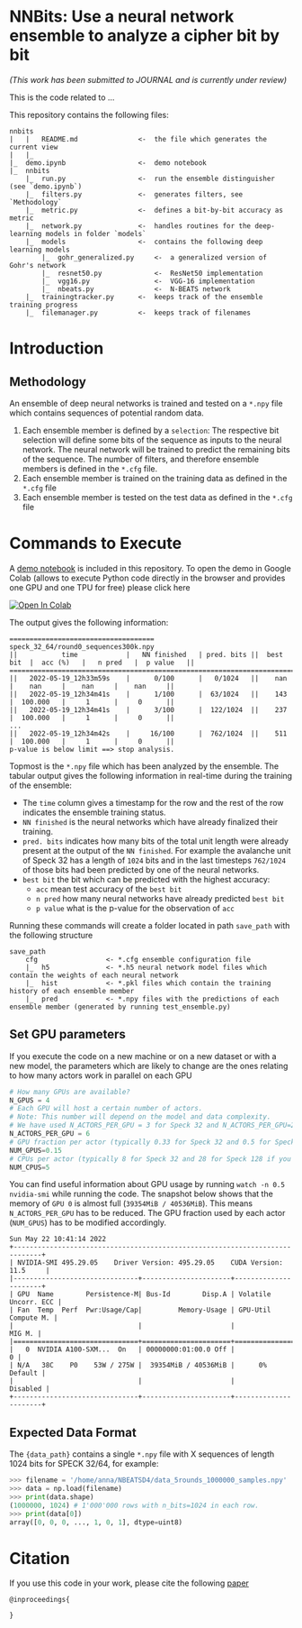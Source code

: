 # NNBits: Use a neural network ensemble to analyze a cipher bit by bit

_(This work has been submitted to JOURNAL and is currently under review)_

This is the code related to …

This repository contains the following files:
```
nnbits
|   |   README.md               <-  the file which generates the current view
|   |_
|_  demo.ipynb                  <-  demo notebook
|_  nnbits
    |_  run.py                  <-  run the ensemble distinguisher (see `demo.ipynb`) 
    |_  filters.py              <-  generates filters, see `Methodology` 
    |_  metric.py               <-  defines a bit-by-bit accuracy as metric
    |_  network.py              <-  handles routines for the deep-learning models in folder `models`
    |_  models                  <-  contains the following deep learning models
        |_  gohr_generalized.py     <-  a generalized version of Gohr's network
        |_  resnet50.py             <-  ResNet50 implementation 
        |_  vgg16.py                <-  VGG-16 implementation
        |_  nbeats.py               <-  N-BEATS network 
    |_  trainingtracker.py      <-  keeps track of the ensemble training progress
    |_  filemanager.py          <-  keeps track of filenames
```

# Introduction 



Methodology 
----

An ensemble of deep neural networks is trained and tested on a `*.npy` file which contains sequences of potential random data.  

1. Each ensemble member is defined by a `selection`: The respective bit selection will define some bits of the sequence as inputs to the neural network. The neural network will be trained to predict the remaining bits of the sequence. The number of filters, and therefore ensemble members is defined in the `*.cfg` file. 
2. Each ensemble member is trained on the training data as defined in the `*.cfg` file 
3. Each ensemble member is tested on the test data as defined in the `*.cfg` file 

# Commands to Execute

A [demo notebook](demo.ipynb) is included in this repository. To open the demo in Google Colab (allows to execute Python code directly in the browser and provides one GPU and one TPU for free) please click here

[![Open In Colab](https://colab.research.google.com/assets/colab-badge.svg)](https://colab.research.google.com/github/Crypto-TII/nbeats_statistical_test/blob/main/demo.ipynb)

The output gives the following information:
```
====================================
speck_32_64/round0_sequences300k.npy
||           time            |   NN finished   | pred. bits ||  best bit  |  acc (%)   |   n pred   |  p value   ||
===================================================================================================================
||   2022-05-19_12h33m59s    |      0/100      |   0/1024   ||    nan     |    nan     |    nan     |    nan     ||
||   2022-05-19_12h34m41s    |      1/100      |  63/1024   ||    143     |  100.000   |     1      |     0      ||
||   2022-05-19_12h34m41s    |      3/100      |  122/1024  ||    237     |  100.000   |     1      |     0      ||
...
||   2022-05-19_12h34m42s    |     16/100      |  762/1024  ||    511     |  100.000   |     1      |     0      ||
p-value is below limit ==> stop analysis.
```
Topmost is the `*.npy` file which has been analyzed by the ensemble. 
The tabular output gives the following information in real-time during the training of the ensemble:
* The `time` column gives a timestamp for the row and the rest of the row indicates the ensemble training status. 
* `NN finished` is the neural networks which have already finalized their training. 
*  `pred. bits` indicates how many bits of the total unit length were already present at the output of the `NN finished`. For example the avalanche unit of Speck 32 has a length of `1024` bits and in the last timesteps `762/1024` of those bits had been predicted by one of the neural networks.
* `best bit` the bit which can be predicted with the highest accuracy:
    * `acc` mean test accuracy of the `best bit` 
    * `n pred` how many neural networks have already predicted `best bit`
    * `p value` what is the p-value for the observation of `acc` 

Running these commands will create a folder located in path `save_path` with the following structure
```
save_path
    cfg                 <- *.cfg ensemble configuration file
    |_  h5              <- *.h5 neural network model files which contain the weights of each neural network
    |_  hist            <- *.pkl files which contain the training history of each ensemble member 
    |_  pred            <- *.npy files with the predictions of each ensemble member (generated by running test_ensemble.py)
```
## Set GPU parameters

If you execute the code on a new machine or on a new dataset or with a new model, the parameters which are likely to change are the ones relating to how many actors work in parallel on each GPU

```python
# How many GPUs are available?
N_GPUS = 4 
# Each GPU will host a certain number of actors. 
# Note: This number will depend on the model and data complexity. 
# We have used N_ACTORS_PER_GPU = 3 for Speck 32 and N_ACTORS_PER_GPU=2 for Speck 128.
N_ACTORS_PER_GPU = 6 
# GPU fraction per actor (typically 0.33 for Speck 32 and 0.5 for Speck 128 for GPUs with 40GB memory per GPU):
NUM_GPUS=0.15
# CPUs per actor (typically 8 for Speck 32 and 28 for Speck 128 if you have 128 CPU cores available):
NUM_CPUS=5
```

You can find useful information about GPU usage by running `watch -n 0.5 nvidia-smi` while running the code. 
The snapshot below shows that the memory of `GPU 0` is almost full (`39354MiB / 40536MiB`). This means `N_ACTORS_PER_GPU` has to be reduced. 
The GPU fraction used by each actor (`NUM_GPUS`) has to be modified accordingly.
```
Sun May 22 10:41:14 2022
+-----------------------------------------------------------------------------+
| NVIDIA-SMI 495.29.05    Driver Version: 495.29.05    CUDA Version: 11.5     |
|-------------------------------+----------------------+----------------------+
| GPU  Name        Persistence-M| Bus-Id        Disp.A | Volatile Uncorr. ECC |
| Fan  Temp  Perf  Pwr:Usage/Cap|         Memory-Usage | GPU-Util  Compute M. |
|                               |                      |               MIG M. |
|===============================+======================+======================|
|   0  NVIDIA A100-SXM...  On   | 00000000:01:00.0 Off |                    0 |
| N/A   38C    P0    53W / 275W |  39354MiB / 40536MiB |      0%      Default |
|                               |                      |             Disabled |
+-------------------------------+----------------------+----------------------+
```

## Expected Data Format
The `{data_path}` contains a single `*.npy` file with X sequences of length 1024 bits for SPECK 32/64, for example:
```python 
>>> filename = '/home/anna/NBEATSD4/data_5rounds_1000000_samples.npy'
>>> data = np.load(filename)
>>> print(data.shape)
(1000000, 1024) # 1'000'000 rows with n_bits=1024 in each row.
>>> print(data[0])
array([0, 0, 0, ..., 1, 0, 1], dtype=uint8)
```

# Citation
If you use this code in your work, please cite the following [paper]()
```
@inproceedings{

}
```
